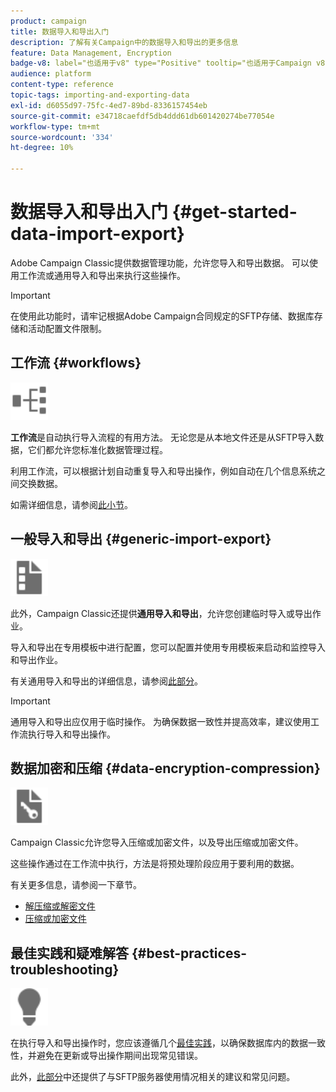 ```yaml
---
product: campaign
title: 数据导入和导出入门
description: 了解有关Campaign中的数据导入和导出的更多信息
feature: Data Management, Encryption
badge-v8: label="也适用于v8" type="Positive" tooltip="也适用于Campaign v8"
audience: platform
content-type: reference
topic-tags: importing-and-exporting-data
exl-id: d6055d97-75fc-4ed7-89bd-8336157454eb
source-git-commit: e34718caefdf5db4ddd61db601420274be77054e
workflow-type: tm+mt
source-wordcount: '334'
ht-degree: 10%

---
```


# 数据导入和导出入门 {#get-started-data-import-export}



Adobe Campaign Classic提供数据管理功能，允许您导入和导出数据。 可以使用工作流或通用导入和导出来执行这些操作。

>[!IMPORTANT]
>
>在使用此功能时，请牢记根据Adobe Campaign合同规定的SFTP存储、数据库存储和活动配置文件限制。

## 工作流 {#workflows}

<img src="assets/do-not-localize/icon_workflows.svg" width="60px">

**工作流**&#x200B;是自动执行导入流程的有用方法。 无论您是从本地文件还是从SFTP导入数据，它们都允许您标准化数据管理过程。

利用工作流，可以根据计划自动重复导入和导出操作，例如自动在几个信息系统之间交换数据。

如需详细信息，请参阅[此小节](../../platform/using/import-export-workflows.md)。

## 一般导入和导出 {#generic-import-export}

<img src="assets/do-not-localize/icon_templates.svg" width="60px">

此外，Campaign Classic还提供&#x200B;**通用导入和导出**，允许您创建临时导入或导出作业。

导入和导出在专用模板中进行配置，您可以配置并使用专用模板来启动和监控导入和导出作业。

有关通用导入和导出的详细信息，请参阅[此部分](../../platform/using/about-generic-imports-exports.md)。

>[!IMPORTANT]
>通用导入和导出应仅用于临时操作。 为确保数据一致性并提高效率，建议使用工作流执行导入和导出操作。

## 数据加密和压缩 {#data-encryption-compression}

<img src="assets/do-not-localize/icon_encrypt.svg" width="60px">

Campaign Classic允许您导入压缩或加密文件，以及导出压缩或加密文件。

这些操作通过在工作流中执行，方法是将预处理阶段应用于要利用的数据。

有关更多信息，请参阅一下章节。

* [解压缩或解密文件](../../platform/using/unzip-decrypt.md)
* [压缩或加密文件](../../platform/using/zip-encrypt.md)

## 最佳实践和疑难解答 {#best-practices-troubleshooting}

<img src="assets/do-not-localize/icon_bestpractices.svg" width="60px">

在执行导入和导出操作时，您应该遵循几个[最佳实践](../../platform/using/import-export-best-practices.md)，以确保数据库内的数据一致性，并避免在更新或导出操作期间出现常见错误。

此外，[此部分](../../platform/using/sftp-server-usage.md)中还提供了与SFTP服务器使用情况相关的建议和常见问题。
